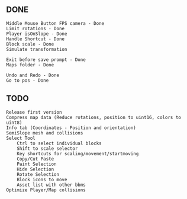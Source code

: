 
## DONE
    Middle Mouse Button FPS camera - Done
    Limit rotations - Done
    Player isOnSlope - Done
    Handle Shortcut - Done
    Block scale - Done
    Simulate transformation

    Exit before save prompt - Done
    Maps folder - Done
    
    Undo and Redo - Done
    Go to pos - Done

## TODO
    Release first version
    Compress map data (Reduce rotations, position to uint16, colors to uint8)
    Info tab (Coordinates - Position and orientation)
    SemiSlope mesh and collisions
    Select Tool
        Ctrl to select individual blocks
        Shift to scale selector
        Key shortcuts for scaling/movement/startmoving
        Copy/Cut Paste
        Paint Selection
        Hide Selection
        Rotate Selection
        Block icons to move
        Asset list with other bbms
    Optimize Player/Map collisions